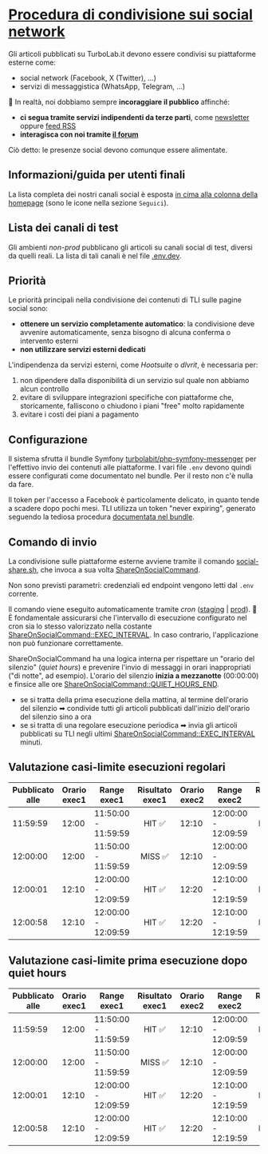 # [Procedura di condivisione sui social network](https://github.com/TurboLabIt/TurboLab.it/blob/main/docs/social-network-sharing.md)

Gli articoli pubblicati su TurboLab.it devono essere condivisi su piattaforme esterne come:

- social network (Facebook, X (Twitter), ...)
- servizi di messaggistica (WhatsApp, Telegram, ...)

🛑 In realtà, noi dobbiamo sempre **incoraggiare il pubblico** affinché:

- **ci segua tramite servizi indipendenti da terze parti**, come [newsletter](https://github.com/TurboLabIt/TurboLab.it/blob/main/docs/newsletter.md) oppure [feed RSS](https://turbolab.it/feed)
- **interagisca con noi tramite [il forum](https://turbolab.it/forum/)**

Ciò detto: le presenze social devono comunque essere alimentate.


## Informazioni/guida per utenti finali

La lista completa dei nostri canali social è esposta [in cima alla colonna della homepage](https://turbolab.it/) (sono le icone nella sezione `Seguici`).


## Lista dei canali di test

Gli ambienti *non-prod* pubblicano gli articoli su canali social di test, diversi da quelli reali. La lista di tali canali è nel file [.env.dev](https://github.com/TurboLabIt/TurboLab.it/blob/main/.env.dev).


## Priorità

Le priorità principali nella condivisione dei contenuti di TLI sulle pagine social sono:

- **ottenere un servizio completamente automatico**: la condivisione deve avvenire automaticamente, senza bisogno di alcuna conferma o intervento esterni
- **non utilizzare servizi esterni dedicati**

L'indipendenza da servizi esterni, come *Hootsuite* o *dlvrit*, è necessaria per:

1. non dipendere dalla disponibilità di un servizio sul quale non abbiamo alcun controllo
2. evitare di sviluppare integrazioni specifiche con piattaforme che, storicamente, falliscono o chiudono i piani "free" molto rapidamente
3. evitare i costi dei piani a pagamento


## Configurazione

Il sistema sfrutta il bundle Symfony [turbolabit/php-symfony-messenger](https://github.com/TurboLabIt/php-symfony-messenger) per l'effettivo invio dei contenuti alle piattaforme. I vari file `.env` devono quindi essere configurati come documentato nel bundle. Per il resto non c'è nulla da fare.

Il token per l'accesso a Facebook è particolamente delicato, in quanto tende a scadere dopo pochi mesi. TLI utilizza un token "never expiring", generato seguendo la tediosa procedura [documentata nel bundle](https://github.com/TurboLabIt/php-symfony-messenger/blob/main/docs/facebook.md).


## Comando di invio

La condivisione sulle piattaforme esterne avviene tramite il comando [social-share.sh](https://github.com/TurboLabIt/TurboLab.it/blob/main/scripts/social-share.sh), che invoca a sua volta [ShareOnSocialCommand](https://github.com/TurboLabIt/TurboLab.it/blob/main/src/Command/ShareOnSocialCommand.php).

Non sono previsti parametri: credenziali ed endpoint vengono letti dal `.env` corrente.

Il comando viene eseguito automaticamente tramite *cron* ([staging](https://github.com/TurboLabIt/TurboLab.it/blob/main/config/custom/staging/cron) | [prod](https://github.com/TurboLabIt/TurboLab.it/blob/main/config/custom/prod/cron)). 🛑 È fondamentale assicurarsi che l'intervallo di esecuzione configurato nel cron sia lo stesso valorizzato nella costante [ShareOnSocialCommand::EXEC_INTERVAL](https://github.com/TurboLabIt/TurboLab.it/blob/main/src/Command/ShareOnSocialCommand.php). In caso contrario, l'applicazione non può funzionare correttamente.

ShareOnSocialCommand ha una logica interna per rispettare un "orario del silenzio" (*quiet hours*) e prevenire l'invio di messaggi in orari inappropriati ("di notte", ad esempio). L'orario del silenzio **inizia a mezzanotte** (00:00:00) e finsice alle ore [ShareOnSocialCommand::QUIET_HOURS_END](https://github.com/TurboLabIt/TurboLab.it/blob/main/src/Command/ShareOnSocialCommand.php).

- se si tratta della prima esecuzione della mattina, al termine dell'orario del silenzio ➡ condivide tutti gli articoli pubblicati dall'inizio dell'orario del silenzio sino a ora
- se si tratta di una regolare esecuzione periodica ➡ invia gli articoli pubblicati su TLI negli ultimi [ShareOnSocialCommand::EXEC_INTERVAL](https://github.com/TurboLabIt/TurboLab.it/blob/main/src/Command/ShareOnSocialCommand.php) minuti.


## Valutazione casi-limite esecuzioni regolari

| Pubblicato alle | Orario exec1 | Range exec1         | Risultato exec1 | Orario exec2 | Range exec2         | Risultato exec2 |
|-----------------|--------------|---------------------|:---------------:|--------------|---------------------|:---------------:|
| 11:59:59        | 12:00        | 11:50:00 - 11:59:59 |      HIT ✅      | 12:10        | 12:00:00 - 12:09:59 |      MISS ✅     |
| 12:00:00        | 12:00        | 11:50:00 - 11:59:59 |      MISS ✅     | 12:10        | 12:00:00 - 12:09:59 |      HIT ✅      |
| 12:00:01        | 12:10        | 12:00:00 - 12:09:59 |      HIT ✅      | 12:20        | 12:10:00 - 12:19:59 |      MISS ✅     |
| 12:00:58        | 12:10        | 12:00:00 - 12:09:59 |      HIT ✅      | 12:20        | 12:10:00 - 12:19:59 |      MISS ✅     |


## Valutazione casi-limite prima esecuzione dopo quiet hours

| Pubblicato alle | Orario exec1 | Range exec1         | Risultato exec1 | Orario exec2 | Range exec2         | Risultato exec2 |
|-----------------|--------------|---------------------|:---------------:|--------------|---------------------|:---------------:|
| 11:59:59        | 12:00        | 11:50:00 - 11:59:59 |      HIT ✅      | 12:10        | 12:00:00 - 12:09:59 |      MISS ✅     |
| 12:00:00        | 12:00        | 11:50:00 - 11:59:59 |      MISS ✅     | 12:10        | 12:00:00 - 12:09:59 |      HIT ✅      |
| 12:00:01        | 12:10        | 12:00:00 - 12:09:59 |      HIT ✅      | 12:20        | 12:10:00 - 12:19:59 |      MISS ✅     |
| 12:00:58        | 12:10        | 12:00:00 - 12:09:59 |      HIT ✅      | 12:20        | 12:10:00 - 12:19:59 |      MISS ✅     |
